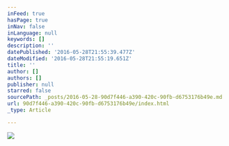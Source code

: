 ```yaml
---
inFeed: true
hasPage: true
inNav: false
inLanguage: null
keywords: []
description: ''
datePublished: '2016-05-28T21:55:39.477Z'
dateModified: '2016-05-28T21:55:19.651Z'
title: ''
author: []
authors: []
publisher: null
starred: false
sourcePath: _posts/2016-05-28-90d7f446-a390-420c-90fb-d6753176b49e.md
url: 90d7f446-a390-420c-90fb-d6753176b49e/index.html
_type: Article

---
```

![](https://the-grid-user-content.s3-us-west-2.amazonaws.com/2010736f-a97c-4515-9004-e914d4853a80.jpg)